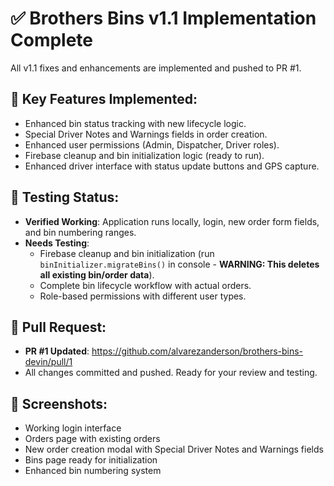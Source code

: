 # ✅ Brothers Bins v1.1 Implementation Complete

All v1.1 fixes and enhancements are implemented and pushed to PR #1.

## 🎯 Key Features Implemented:
- Enhanced bin status tracking with new lifecycle logic.
- Special Driver Notes and Warnings fields in order creation.
- Enhanced user permissions (Admin, Dispatcher, Driver roles).
- Firebase cleanup and bin initialization logic (ready to run).
- Enhanced driver interface with status update buttons and GPS capture.

## 🔧 Testing Status:
- **Verified Working**: Application runs locally, login, new order form fields, and bin numbering ranges.
- **Needs Testing**:
    - Firebase cleanup and bin initialization (run `binInitializer.migrateBins()` in console - **WARNING: This deletes all existing bin/order data**).
    - Complete bin lifecycle workflow with actual orders.
    - Role-based permissions with different user types.

## 🚀 Pull Request:
- **PR #1 Updated**: https://github.com/alvarezanderson/brothers-bins-devin/pull/1
- All changes committed and pushed. Ready for your review and testing.

## 📸 Screenshots:
- Working login interface
- Orders page with existing orders
- New order creation modal with Special Driver Notes and Warnings fields
- Bins page ready for initialization
- Enhanced bin numbering system
